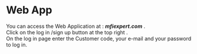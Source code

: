 # Web App

You can access the Web Application at : ***mfiexpert.com*** .\
Click on the log in /sign up button at the top right .\
On the log in page enter the Customer code, your e-mail and your password to log in.
